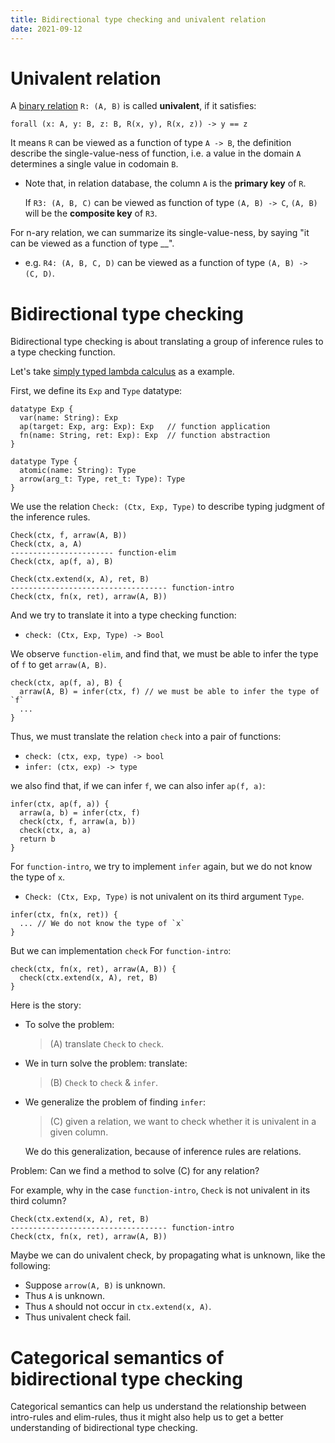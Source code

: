 ```yaml
---
title: Bidirectional type checking and univalent relation
date: 2021-09-12
---
```


# Univalent relation

A [binary relation][] `R: (A, B)` is called **univalent**, if it satisfies:

```
forall (x: A, y: B, z: B, R(x, y), R(x, z)) -> y == z
```

It means `R` can be viewed as a function of type `A -> B`,
the definition describe the single-value-ness of function,
i.e. a value in the domain `A` determines a single value in codomain `B`.

- Note that, in relation database, the column `A` is the **primary key** of `R`.

  If `R3: (A, B, C)` can be viewed as function of type `(A, B) -> C`,
  `(A, B)` will be the **composite key** of `R3`.

For n-ary relation, we can summarize its single-value-ness,
by saying "it can be viewed as a function of type __".

- e.g. `R4: (A, B, C, D)` can be viewed as a function of type `(A, B) -> (C, D)`.

[binary relation]: https://en.wikipedia.org/wiki/Binary_relation

# Bidirectional type checking

Bidirectional type checking is about translating a group of inference rules to a type checking function.

Let's take [simply typed lambda calculus][] as a example.

[simply typed lambda calculus]: https://en.wikipedia.org/wiki/Simply_typed_lambda_calculus

First, we define its `Exp` and `Type` datatype:

```
datatype Exp {
  var(name: String): Exp
  ap(target: Exp, arg: Exp): Exp   // function application
  fn(name: String, ret: Exp): Exp  // function abstraction
}

datatype Type {
  atomic(name: String): Type
  arrow(arg_t: Type, ret_t: Type): Type
}
```

We use the relation `Check: (Ctx, Exp, Type)` to describe typing judgment of the inference rules.

```
Check(ctx, f, arraw(A, B))
Check(ctx, a, A)
----------------------- function-elim
Check(ctx, ap(f, a), B)

Check(ctx.extend(x, A), ret, B)
----------------------------------- function-intro
Check(ctx, fn(x, ret), arraw(A, B))
```

And we try to translate it into a type checking function:

- `check: (Ctx, Exp, Type) -> Bool`

We observe `function-elim`, and find that,
we must be able to infer the type of `f` to get `arraw(A, B)`.

```
check(ctx, ap(f, a), B) {
  arraw(A, B) = infer(ctx, f) // we must be able to infer the type of `f`
  ...
}
```

Thus, we must translate the relation `check` into a pair of functions:

- `check: (ctx, exp, type) -> bool`
- `infer: (ctx, exp) -> type`

we also find that, if we can infer `f`, we can also infer `ap(f, a)`:

```
infer(ctx, ap(f, a)) {
  arraw(a, b) = infer(ctx, f)
  check(ctx, f, arraw(a, b))
  check(ctx, a, a)
  return b
}
```

For `function-intro`, we try to implement `infer` again, but we do not know the type of `x`.

- `Check: (Ctx, Exp, Type)` is not univalent on its third argument `Type`.

```
infer(ctx, fn(x, ret)) {
  ... // We do not know the type of `x`
}
```

But we can implementation `check` For `function-intro`:

```
check(ctx, fn(x, ret), arraw(A, B)) {
  check(ctx.extend(x, A), ret, B)
}
```

Here is the story:

- To solve the problem:

  > (A) translate `Check` to `check`.

- We in turn solve the problem: translate:

  > (B) `Check` to `check` & `infer`.

- We generalize the problem of finding `infer`:

  > (C) given a relation, we want to check whether it is univalent in a given column.

  We do this generalization, because of inference rules are relations.

Problem: Can we find a method to solve (C) for any relation?

For example, why in the case `function-intro`, `Check` is not univalent in its third column?

```
Check(ctx.extend(x, A), ret, B)
----------------------------------- function-intro
Check(ctx, fn(x, ret), arraw(A, B))
```

Maybe we can do univalent check, by propagating what is unknown, like the following:

- Suppose `arrow(A, B)` is unknown.
- Thus `A` is unknown.
- Thus `A` should not occur in `ctx.extend(x, A)`.
- Thus univalent check fail.

# Categorical semantics of bidirectional type checking

Categorical semantics can help us understand
the relationship between intro-rules and elim-rules,
thus it might also help us to get a better understanding of bidirectional type checking.
